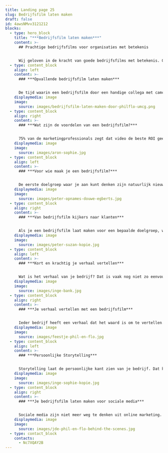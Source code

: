 ```yaml
---
title: Landing page 25
slug: Bedrijfsfilm laten maken
draft: false
id: 4awsNMvv3121212
blocks:
  - type: hero_block
    title: "***Bedrijfsfilm laten maken***"
    content: >-
      ## Prachtige bedrijfsfilms voor organisaties met betekenis


      Wij geloven in de kracht van goede bedrijfsfilms met betekenis. Ons team zet zich in om voor jou de mooiste film te maken waar je trots op kan zijn. Daarbij zorgt een video tot wel 80% meer conversie op je site. Als merk wil je opvallen. Je boodschap overbrengen en je doelgroep overtuigen. Een bedrijfsfilm laten maken door Phil & Flo is de manier om de aandacht te pakken, de toon te zetten en om een blijvende indruk achter te laten. Is je doel om meer mensen op je site te converteren? Dan produceren wij een video met het juiste verhaal, de optimale lengte en voorzien van uitnodigende calls-to-action.
  - type: content_block
    align: left
    content: >-
      ### ***Opvallende bedrijfsfilm laten maken***


      De tijd waarin een bedrijfsfilm door een handige collega met camcorder werd gemaakt, ligt ver achter ons. Phil & Flo kan voor jouw bedrijf een vakkundig gefilmde en gemonteerde videoproductie maken. Door een combinatie van de juiste beelden, woorden en geluid zetten we de juiste toon en brengen we jouw unieke boodschap helder over. In een bedrijfsfilm van Phil & Flo schijnt door hoe trots je bent op je bedrijf en wat je opdrachtgevers kunt bieden. Een goede bedrijfsfilm maakt het verschil tussen opvallen en genegeerd worden.
    displaymedia: image
    image:
      source: images/bedrijfsfilm-laten-maken-door-philflo-umcg.png
  - type: content_block
    align: right
    content: >-
      ### ***Wat zijn de voordelen van een bedrijfsfilm?***


      75% van de marketingprofessionals zegt dat video de beste ROI geeft ten opzichte van andere content. Een bedrijfsfilm is dus een uitstekende manier om je bedrijf op een opvallende manier te presenteren. Je kunt een bedrijfsvideo op verschillende platformen inzetten, zoals YouTube, Instagram en LinkedIn. Afhankelijk van je doelgroep. Het is een van de meest effectieve manieren om je boodschap over te brengen: helder, duidelijk en aansprekend. Met een goede bedrijfsfilm krijg je een groter bereik in [zoekmachines en op sociale media](https://www.philenflo.nl/youtube-marketing/). En je maakt er een blijvende, emotionele connectie mee met je doelgroep. Daardoor vergroot je de kans aanzienlijk dat ze voor jou kiezen. Sterker nog 59% van bestuurders/beslissers zijn het ermee eens dat als je kan kiezen voor tekst of video ze eerder geneigd zijn te kiezen voor video. ([check deze bron voor meer insights](https://www.smartinsights.com/digital-marketing-platforms/video-marketing/video-marketing-trends-2020/))
    displaymedia: image
    image:
      source: images/aron-sophie.jpg
  - type: content_block
    align: left
    content: >-
      ### ***Voor wie maak je een bedrijfsfilm?***


      De eerste doelgroep waar je aan kunt denken zijn natuurlijk nieuwe opdrachtgevers en zelfs potentiële werknemers. Een emotionele connectie door je verhaal te vertellen in een bedrijfsfilm, garandeert een positieve indruk op je organisatie. Ook klanten voor je product of dienst moeten jouw bedrijf zien dankzij de bedrijfsfilm. Hetzelfde geldt voor potentiële werknemers: Als je het beste talent wilt aantrekken, moet je hun aandacht en interesse vangen ([bekijk ook onze Employer Branding aanpak](https://www.philenflo.nl/employer-branding/)). Dat lukt nu eenmaal beter met een professionele, visuele presentatie dan met tekst. Al deze doelgroepen bereik je optimaal door storytelling in een professionele bedrijfsfilm.
    displaymedia: image
    image:
      source: images/peter-opnames-douwe-egberts.jpg
  - type: content_block
    align: right
    content: >-
      ### ***Van bedrijfsfilm kijkers naar klanten***


      Als je een bedrijfsfilm laat maken voor een bepaalde doelgroep, wil je deze ook tot actie aanzetten om met je in gesprek te komen. Storytelling is een uitstekende manier om een emotionele connectie te maken met je doelgroep. Daardoor hebben ze een goed gevoel bij jouw bedrijf en zullen ze eerder voor jou kiezen. Wanneer ze alleen maar oppervlakkige, zakelijke informatie hebben, haken de meeste mensen af. Onze specialisten zorgen ervoor dat je bedrijfsfilm potentiële klanten aanspreekt in sfeer, toon en stijl. Maar uiteraard weten onze specialisten ook hoe onze videofilms tot wel 80% meer conversie kan veroorzaken.
    displaymedia: image
    image:
      source: images/peter-suzan-kopie.jpg
  - type: content_block
    align: left
    content: >-
      ### ***Kort en krachtig je verhaal vertellen***


      Wat is het verhaal van je bedrijf? Dat is vaak nog niet zo eenvoudig uit te leggen. Daarom is het goed om te weten dat de videomakers van Phil en Flo veel ervaring hebben met het maken van bedrijfsfilms. Samen met jou zetten ze alle informatie om in een korte boodschap met impact. Zij zorgen dat er niets ontbreekt wat er in een goede bedrijfsfilm hoort te zitten. Samen kom je tot een verhaal dat je doelgroep aanspreekt, past in je corporate branding en zorgt voor een beter bereik. Denk je echter dat jou verhaal zo ingewikkeld is, dat het niet in een film te pakken is? Dan kunnen we natuurlijk ook een [animatie laten maken](https://www.philenflo.nl/animatie-laten-maken/)!
    displaymedia: image
    image:
      source: images/inge-bank.jpg
  - type: content_block
    align: right
    content: >-
      ### ***Je verhaal vertellen met een bedrijfsfilm***


      Ieder bedrijf heeft een verhaal dat het waard is om te vertellen. Door dat verhaal te vertellen, laat je niet alleen aan de wereld zien wat voor product of dienst je verkoopt, maar ook waar je bedrijf voor staat. Dat komt in een bedrijfsfilm oprecht, duidelijk en doeltreffend over. Daarom is een bedrijfsvideo een heel geschikte manier om het verhaal van je bedrijf te vertellen. Wij vertalen wat je te zeggen hebt in een hoogwaardige video die met trots deelt.
    displaymedia: image
    image:
      source: images/feestje-phil-en-flo.jpg
  - type: content_block
    align: left
    content: >-
      ### ***Persoonlijke Storytelling***


      Storytelling laat de persoonlijke kant zien van je bedrijf. Dat kan heel goed door uitsluitend werknemers in je bedrijfsfilm te laten zien, maar nog beter is het als je ook bijvoorbeeld klanten en leveranciers aan het woord kunt laten. Zo komt je verhaal nog authentieker over. Met een goede bedrijfsfilm die een oprecht verhaal vertelt, zorg je dat je doelgroep vertrouwen in je heeft, en eerder voor jou kiest. [Kijk daarvoor ook eens op deze pagina over testimonials.](https://www.philenflo.nl/video-testimonial/)
    displaymedia: image
    image:
      source: images/inge-sophie-kopie.jpg
  - type: content_block
    align: right
    content: >-
      ### ***Je bedrijfsfilm laten maken voor sociale media***


      Sociale media zijn niet meer weg te denken uit online marketing. En zeg nou zelf: hoe vaak zie je een stuk tekst gedeeld worden, in vergelijking met filmpjes? Als je bedrijfsfilm een goed verhaal vertelt of grappig of spannend genoeg in elkaar zit, zullen mensen deze gaan delen op sociale media. Dat kan zelfs leiden tot een sneeuwbaleffect en dan vergroot je het bereik exponentieel. Door te kiezen voor een bedrijfsfilm van Phil & Flo, vergroot je je kansen om opgepikt te worden. Wij zetten je liever op de kaart als trending dan als saai en statisch.
    displaymedia: image
    image:
      source: images/jde-phil-en-flo-behind-the-scenes.jpg
  - type: contact_block
    contacts:
      - Nc7XQAY2B
---
```

